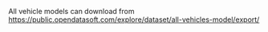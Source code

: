 All vehicle models can download from https://public.opendatasoft.com/explore/dataset/all-vehicles-model/export/